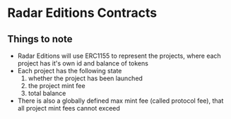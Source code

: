 # Radar Editions Contracts

## Things to note

- Radar Editions will use ERC1155 to represent the projects, where each project has it's own id and balance of tokens
- Each project has the following state
  1. whether the project has been launched
  2. the project mint fee
  3. total balance
- There is also a globally defined max mint fee (called protocol fee), that all project mint fees cannot exceed
